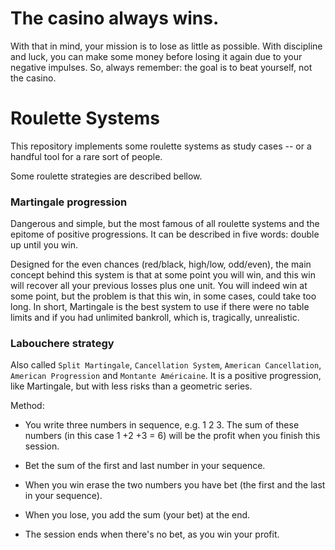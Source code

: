 The casino always wins. 
====

With that in mind, your mission is to lose as little as possible. With discipline and luck, you can make some money before losing it again due to your negative impulses. So, always remember: the goal is to beat yourself, not the casino.


Roulette Systems
====

This repository implements some roulette systems as study cases -- or a handful tool for a rare sort of people. 

Some roulette strategies are described bellow. 

### Martingale progression

Dangerous and simple, but the most famous of all roulette systems and the epitome of positive progressions. It can be described in five words: double up until you win.

Designed for the even chances (red/black, high/low, odd/even), the main concept behind this system is that at some point you will win, and this win will recover all your previous losses plus one unit. You will indeed win at some point, but the problem is that this win, in some cases, could take too long. In short, Martingale is the best system to use if there were no table limits and if you had unlimited bankroll, which is, tragically, unrealistic.


### Labouchere strategy

Also called `Split Martingale`, `Cancellation System`, `American Cancellation`, `American Progression` and `Montante Américaine`. It is a positive progression, like Martingale, but with less risks than a geometric series. 

Method: 

* You write three numbers in sequence, e.g. 1 2 3. The sum of these numbers (in this case 1 +2 +3 = 6) will be the profit when you finish this session.

* Bet the sum of the first and last number in your sequence.

* When you win erase the two numbers you have bet (the first and the last in your sequence).

* When you lose, you add the sum (your bet) at the end.

* The session ends when there's no bet,  as you win your profit.
